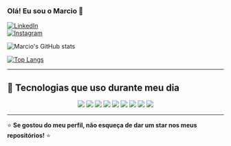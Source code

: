 ### Olá! Eu sou o Marcio 👋  

[![LinkedIn](https://img.shields.io/badge/LinkedIn-0077B5?style=for-the-badge&logo=linkedin&logoColor=white)](https://www.linkedin.com/in/marciijunior)  
[![Instagram](https://img.shields.io/badge/Instagram-E4405F?style=for-the-badge&logo=instagram&logoColor=white)](https://www.instagram.com/marciijunior/)  

![Marcio's GitHub stats](https://github-readme-stats.vercel.app/api?username=marciijunior&show_icons=true&theme=onedark)  

[![Top Langs](https://github-readme-stats.vercel.app/api/top-langs/?username=marciijunior&layout=donut)](https://github.com/anuraghazra/github-readme-stats)  

---

## 🚀 Tecnologias que uso durante meu dia  

<p align="center">
  <img src="https://img.shields.io/badge/Java-007396?style=for-the-badge&logo=java&logoColor=white"/>
  <img src="https://img.shields.io/badge/JavaScript-F7DF1E?style=for-the-badge&logo=javascript&logoColor=black"/>
  <img src="https://img.shields.io/badge/Python-3776AB?style=for-the-badge&logo=python&logoColor=white"/>
  <img src="https://img.shields.io/badge/React-20232A?style=for-the-badge&logo=react&logoColor=61DAFB"/>
  <img src="https://img.shields.io/badge/Frameworks-FF5733?style=for-the-badge&logo=codeigniter&logoColor=white"/>
  <img src="https://img.shields.io/badge/HTML5-E34F26?style=for-the-badge&logo=html5&logoColor=white"/>
  <img src="https://img.shields.io/badge/CSS3-1572B6?style=for-the-badge&logo=css3&logoColor=white"/>
  <img src="https://img.shields.io/badge/Git-F05032?style=for-the-badge&logo=git&logoColor=white"/>
  <img src="https://img.shields.io/badge/Arduino-00979D?style=for-the-badge&logo=arduino&logoColor=white"/>
</p>

---

⭐ **Se gostou do meu perfil, não esqueça de dar um star nos meus repositórios!** ⭐  
